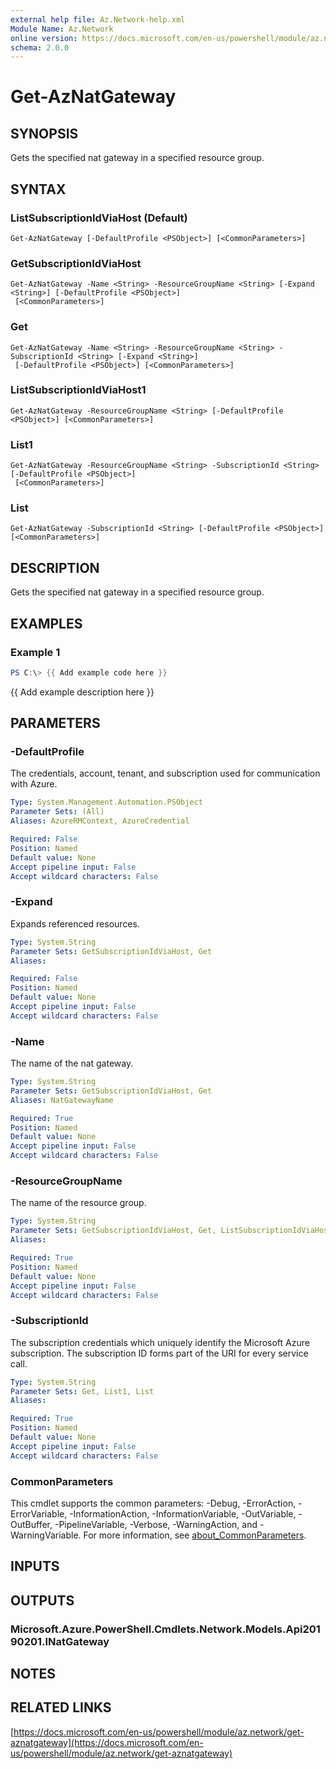 ```yaml
---
external help file: Az.Network-help.xml
Module Name: Az.Network
online version: https://docs.microsoft.com/en-us/powershell/module/az.network/get-aznatgateway
schema: 2.0.0
---
```


# Get-AzNatGateway

## SYNOPSIS
Gets the specified nat gateway in a specified resource group.

## SYNTAX

### ListSubscriptionIdViaHost (Default)
```
Get-AzNatGateway [-DefaultProfile <PSObject>] [<CommonParameters>]
```

### GetSubscriptionIdViaHost
```
Get-AzNatGateway -Name <String> -ResourceGroupName <String> [-Expand <String>] [-DefaultProfile <PSObject>]
 [<CommonParameters>]
```

### Get
```
Get-AzNatGateway -Name <String> -ResourceGroupName <String> -SubscriptionId <String> [-Expand <String>]
 [-DefaultProfile <PSObject>] [<CommonParameters>]
```

### ListSubscriptionIdViaHost1
```
Get-AzNatGateway -ResourceGroupName <String> [-DefaultProfile <PSObject>] [<CommonParameters>]
```

### List1
```
Get-AzNatGateway -ResourceGroupName <String> -SubscriptionId <String> [-DefaultProfile <PSObject>]
 [<CommonParameters>]
```

### List
```
Get-AzNatGateway -SubscriptionId <String> [-DefaultProfile <PSObject>] [<CommonParameters>]
```

## DESCRIPTION
Gets the specified nat gateway in a specified resource group.

## EXAMPLES

### Example 1
```powershell
PS C:\> {{ Add example code here }}
```

{{ Add example description here }}

## PARAMETERS

### -DefaultProfile
The credentials, account, tenant, and subscription used for communication with Azure.

```yaml
Type: System.Management.Automation.PSObject
Parameter Sets: (All)
Aliases: AzureRMContext, AzureCredential

Required: False
Position: Named
Default value: None
Accept pipeline input: False
Accept wildcard characters: False
```

### -Expand
Expands referenced resources.

```yaml
Type: System.String
Parameter Sets: GetSubscriptionIdViaHost, Get
Aliases:

Required: False
Position: Named
Default value: None
Accept pipeline input: False
Accept wildcard characters: False
```

### -Name
The name of the nat gateway.

```yaml
Type: System.String
Parameter Sets: GetSubscriptionIdViaHost, Get
Aliases: NatGatewayName

Required: True
Position: Named
Default value: None
Accept pipeline input: False
Accept wildcard characters: False
```

### -ResourceGroupName
The name of the resource group.

```yaml
Type: System.String
Parameter Sets: GetSubscriptionIdViaHost, Get, ListSubscriptionIdViaHost1, List1
Aliases:

Required: True
Position: Named
Default value: None
Accept pipeline input: False
Accept wildcard characters: False
```

### -SubscriptionId
The subscription credentials which uniquely identify the Microsoft Azure subscription.
The subscription ID forms part of the URI for every service call.

```yaml
Type: System.String
Parameter Sets: Get, List1, List
Aliases:

Required: True
Position: Named
Default value: None
Accept pipeline input: False
Accept wildcard characters: False
```

### CommonParameters
This cmdlet supports the common parameters: -Debug, -ErrorAction, -ErrorVariable, -InformationAction, -InformationVariable, -OutVariable, -OutBuffer, -PipelineVariable, -Verbose, -WarningAction, and -WarningVariable. For more information, see [about_CommonParameters](http://go.microsoft.com/fwlink/?LinkID=113216).

## INPUTS

## OUTPUTS

### Microsoft.Azure.PowerShell.Cmdlets.Network.Models.Api20190201.INatGateway
## NOTES

## RELATED LINKS

[https://docs.microsoft.com/en-us/powershell/module/az.network/get-aznatgateway](https://docs.microsoft.com/en-us/powershell/module/az.network/get-aznatgateway)


